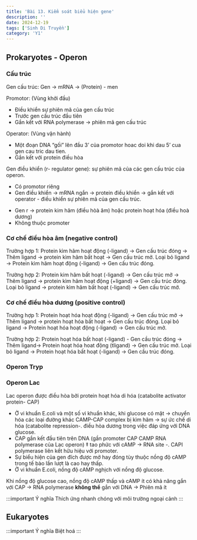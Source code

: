 ```yaml
---
title: 'Bài 13. Kiểm soát biểu hiện gene'
description: ''
date: 2024-12-19
tags: ['Sinh Di Truyền']
category: 'Y1'
---
```


## Prokaryotes - Operon

### Cấu trúc

Gen cấu trúc:
Gen → mRNA → (Protein) - men

Promotor: (Vùng khởi đầu)
+ Điều khiển sự phiên mã của gen cấu
trúc
+ Trước gen cấu trúc đầu tiên
+ Gắn kết với RNA polymerase → phiên
mã gen cấu trúc

Operator: (Vùng vận hành)
- Một đoạn DNA “gối” lên đầu 3’ của promotor
hoac doi khi dau 5’ cua gen cau tric dau tien.
- Gắn kết với protein điều hòa

Gen điều khiển (r- regulator gene): sự phiên mã của các gen cấu trúc của operon.
+ Có promotor riêng
+ Gen điều khiển → mRNA ngắn → protein điều khiển → gắn kết với operator - điều khiển sự phiên mã của gen cấu trúc.
* Gen r → protein kim hãm (điều hòà âm) hoặc protein hoạt hóa (điều hoà dương)
* Không thuộc promoter

### Cơ chế điều hòa âm (negative control)
Trường hợp 1:
Protein kìm hãm hoạt động (-ligand) → Gen cấu trúc đóng → Thêm ligand → protein kìm hãm bất hoạt →
Gen cấu trúc mở.
Loại bỏ ligand → Protein kìm hãm hoạt động (-ligand)
→ Gen cấu trúc đóng.

Trường hợp 2:
Protein kim hãm bất hoạt (-ligand) → Gen cấu trúc mở
→ Thêm ligand → protein kìm hãm hoạt động (+ligand)
→ Gen cấu trúc đóng.
Loại bỏ ligand → protein kìm hãm bất hoạt (-ligand) →
Gen cấu trúc mở.

### Cơ chế điều hòa dương (positive control)
Trường hợp 1:
Protein hoạt hóa hoạt động (-ligand) → Gen cấu trúc mở →
Thêm ligand → protein hoạt hóa bất hoạt → Gen cấu trúc đóng.
Loại bỏ ligand → Protein hoạt hóa hoạt động (-ligand) →
Gen cấu trúc mở.

Trường hợp 2:
Protein hoạt hóa bất hoạt (-ligand) - Gen cầu trúc đóng →
Thêm ligand→ Protein hoạt hóa hoat động (tligand) → Gen cấu trúc mở.
Loại bỏ ligand → Protein hoạt hóa bất hoạt (-ligand) → Gen cầu trúc đóng.

### Operon Tryp


### Operon Lac

Lac operon được điều hòa bởi protein hoạt hóa di hóa (catabolite activator protein- CAP)
- Ở vi khuẩn E.coli và một số vi khuẩn khác, khi glucose có mặt → chuyển hóa các loại đường khác
CAMP-CAP complex
bị kìm hãm → sự ức chế di hóa (catabolite repression-. điều hòa dương trong việc đáp ứng với
DNA
glucose.
- CAP gắn kết đầu tiên trên DNA (gần promoter CAP
CAMP
RNA polymerase
của Lac operon) ‡ tao phức với cAMP → RNA site -.
CAPI
polymerase liên kết hữu hiệu với promoter.
- Sự biểu hiện của gen đích được mở hay đóng tùy thuộc nồng độ cAMP trong tế bào lần lượt là cao hay thấp.
- Ở vi khuẩn E.coli, nồng độ cAMP nghịch với nồng độ glucose.


Khi nồng độ glucose cao, nồng độ cAMP thấp và cAMP ít có khả năng gắn với CAP $\to$ RNA polymerase **không thể** gắn với DNA $\to$ Phiên mã ít

:::important Ý nghĩa
Thích ứng nhanh chóng với môi trường ngoại cảnh
:::

## Eukaryotes

:::important Ý nghĩa
Biệt hoá
:::